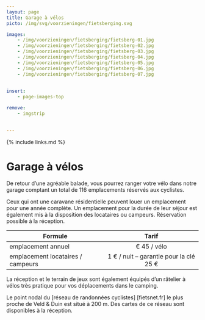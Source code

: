```yaml
---
layout: page
title: Garage à vélos
picto: /img/svg/voorzieningen/fietsberging.svg

images:
    - /img/voorzieningen/fietsberging/fietsberg-01.jpg
    - /img/voorzieningen/fietsberging/fietsberg-02.jpg
    - /img/voorzieningen/fietsberging/fietsberg-03.jpg
    - /img/voorzieningen/fietsberging/fietsberg-04.jpg
    - /img/voorzieningen/fietsberging/fietsberg-05.jpg
    - /img/voorzieningen/fietsberging/fietsberg-06.jpg
    - /img/voorzieningen/fietsberging/fietsberg-07.jpg
    
    
insert:
    - page-images-top

remove:
    - imgstrip
    

---
```


{% include links.md %}

# Garage à vélos

De retour d’une agréable balade, vous pourrez ranger votre vélo dans notre garage comptant un total de 116 emplacements réservés aux cyclistes.

Ceux qui ont une caravane résidentielle peuvent louer un emplacement pour une année complète. Un emplacement pour la durée de leur séjour est également mis à la disposition des locataires ou campeurs.
Réservation possible à la réception.

| Formule                 | Tarif |
|-------------------------|:-----:|
| emplacement annuel      |€ 45 / vélo   |
| emplacement locataires / campeurs | 1 € / nuit – garantie pour la clé 25 € |


La réception et le terrain de jeux sont également équipés d’un râtelier à vélos très pratique pour vos déplacements dans le camping. 

Le point nodal du [réseau de randonnées cyclistes] [fietsnet.fr] le plus proche de Veld & Duin est situé à 200 m. Des cartes de ce réseau sont disponibles à la réception.
